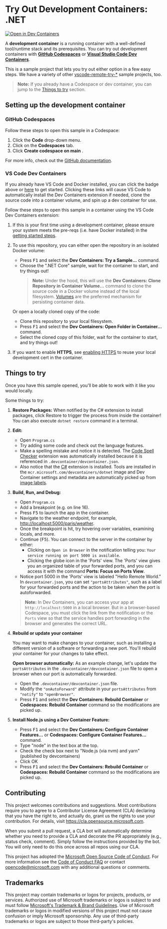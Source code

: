 # Try Out Development Containers: .NET

[![Open in Dev Containers](https://img.shields.io/static/v1?label=Dev%20Containers&message=Open&color=blue&logo=visualstudiocode)](https://vscode.dev/redirect?url=vscode://ms-vscode-remote.remote-containers/cloneInVolume?url=https://github.com/microsoft/vscode-remote-try-dotnet)

A **development container** is a running container with a well-defined
tool/runtime stack and its prerequisites. You can try out development containers
with **[GitHub Codespaces](https://github.com/features/codespaces)** or
**[Visual Studio Code Dev Containers](https://aka.ms/vscode-remote/containers)**.

This is a sample project that lets you try out either option in a few easy
steps. We have a variety of other
[vscode-remote-try-\*](https://github.com/search?q=org%3Amicrosoft+vscode-remote-try-&type=Repositories)
sample projects, too.

> **Note:** If you already have a Codespace or dev container, you can jump to
> the [Things to try](#things-to-try) section.

## Setting up the development container

### GitHub Codespaces

Follow these steps to open this sample in a Codespace:

1. Click the **Code** drop-down menu.
2. Click on the **Codespaces** tab.
3. Click **Create codespace on main** .

For more info, check out the
[GitHub documentation](https://docs.github.com/en/free-pro-team@latest/github/developing-online-with-codespaces/creating-a-codespace#creating-a-codespace).

### VS Code Dev Containers

If you already have VS Code and Docker installed, you can click the badge above
or
[here](https://vscode.dev/redirect?url=vscode://ms-vscode-remote.remote-containers/cloneInVolume?url=https://github.com/microsoft/vscode-remote-try-dotnet)
to get started. Clicking these links will cause VS Code to automatically install
the Dev Containers extension if needed, clone the source code into a container
volume, and spin up a dev container for use.

Follow these steps to open this sample in a container using the VS Code Dev
Containers extension:

1. If this is your first time using a development container, please ensure your
   system meets the pre-reqs (i.e. have Docker installed) in the
   [getting started steps](https://aka.ms/vscode-remote/containers/getting-started).

2. To use this repository, you can either open the repository in an isolated
   Docker volume:

    - Press <kbd>F1</kbd> and select the **Dev Containers: Try a Sample...**
      command.
    - Choose the ".NET Core" sample, wait for the container to start, and try
      things out!
        > **Note:** Under the hood, this will use the **Dev Containers: Clone
        > Repository in Container Volume...** command to clone the source code
        > in a Docker volume instead of the local filesystem.
        > [Volumes](https://docs.docker.com/storage/volumes/) are the preferred
        > mechanism for persisting container data.

    Or open a locally cloned copy of the code:

    - Clone this repository to your local filesystem.
    - Press <kbd>F1</kbd> and select the **Dev Containers: Open Folder in
      Container...** command.
    - Select the cloned copy of this folder, wait for the container to start,
      and try things out!

3. If you want to enable **HTTPS**, see [enabling HTTPS](#enabling-https) to
   reuse your local development cert in the container.

## Things to try

Once you have this sample opened, you'll be able to work with it like you would
locally.

Some things to try:

1. **Restore Packages:** When notified by the C# extension to install packages,
   click Restore to trigger the process from inside the container! You can also
   execute `dotnet restore` command in a terminal.

2. **Edit:**

    - Open `Program.cs`
    - Try adding some code and check out the language features.
    - Make a spelling mistake and notice it is detected. The
      [Code Spell Checker](https://marketplace.visualstudio.com/items?itemName=streetsidesoftware.code-spell-checker)
      extension was automatically installed because it is referenced in
      `.devcontainer/devcontainer.json`.
    - Also notice that the
      [C#](https://marketplace.visualstudio.com/items?itemName=ms-dotnettools.csharp)
      extension is installed. Tools are installed in the
      `mcr.microsoft.com/devcontainers/dotnet` image and Dev Container settings
      and metadata are automatically picked up from
      [image labels](https://containers.dev/implementors/reference/#labels).

3. **Build, Run, and Debug:**

    - Open `Program.cs`
    - Add a breakpoint (e.g. on line 16).
    - Press <kbd>F5</kbd> to launch the app in the container.
    - Navigate to the weather endpoint, for example,
      [http://localhost:5000/paris/weather](http://localhost:5000/paris/weather).
    - Once the breakpoint is hit, try hovering over variables, examining locals,
      and more.
    - Continue (<kbd>F5</kbd>). You can connect to the server in the container
      by either:
        - Clicking on `Open in Browser` in the notification telling you:
          `Your service running on port 5000 is available`.
        - Clicking the globe icon in the 'Ports' view. The 'Ports' view gives
          you an organized table of your forwarded ports, and you can access it
          with the command **Ports: Focus on Ports View**.
    - Notice port 5000 in the 'Ports' view is labeled "Hello Remote World." In
      `devcontainer.json`, you can set `"portsAttributes"`, such as a label for
      your forwarded ports and the action to be taken when the port is
      autoforwarded.

    > **Note:** In Dev Containers, you can access your app at
    > `http://localhost:5000` in a local browser. But in a browser-based
    > Codespace, you must click the link from the notification or the `Ports`
    > view so that the service handles port forwarding in the browser and
    > generates the correct URL.

4. **Rebuild or update your container**

    You may want to make changes to your container, such as installing a
    different version of a software or forwarding a new port. You'll rebuild
    your container for your changes to take effect.

    **Open browser automatically:** As an example change, let's update the
    `portsAttributes` in the `.devcontainer/devcontainer.json` file to open a
    browser when our port is automatically forwarded.

    - Open the `.devcontainer/devcontainer.json` file.
    - Modify the `"onAutoForward"` attribute in your `portsAttributes` from
      `"notify"` to `"openBrowser"`.
    - Press <kbd>F1</kbd> and select the **Dev Containers: Rebuild Container**
      or **Codespaces: Rebuild Container** command so the modifications are
      picked up.

5. **Install Node.js using a Dev Container Feature:**
    - Press <kbd>F1</kbd> and select the **Dev Containers: Configure Container
      Features...** or **Codespaces: Configure Container Features...** command.
    - Type "node" in the text box at the top.
    - Check the check box next to "Node.js (via nvm) and yarn" (published by
      devcontainers)
    - Click OK
    - Press <kbd>F1</kbd> and select the **Dev Containers: Rebuild Container**
      or **Codespaces: Rebuild Container** command so the modifications are
      picked up.

## Contributing

This project welcomes contributions and suggestions. Most contributions require
you to agree to a Contributor License Agreement (CLA) declaring that you have
the right to, and actually do, grant us the rights to use your contribution. For
details, visit https://cla.opensource.microsoft.com.

When you submit a pull request, a CLA bot will automatically determine whether
you need to provide a CLA and decorate the PR appropriately (e.g., status check,
comment). Simply follow the instructions provided by the bot. You will only need
to do this once across all repos using our CLA.

This project has adopted the
[Microsoft Open Source Code of Conduct](https://opensource.microsoft.com/codeofconduct/).
For more information see the
[Code of Conduct FAQ](https://opensource.microsoft.com/codeofconduct/faq/) or
contact [opencode@microsoft.com](mailto:opencode@microsoft.com) with any
additional questions or comments.

## Trademarks

This project may contain trademarks or logos for projects, products, or
services. Authorized use of Microsoft trademarks or logos is subject to and must
follow
[Microsoft's Trademark & Brand Guidelines](https://www.microsoft.com/en-us/legal/intellectualproperty/trademarks/usage/general).
Use of Microsoft trademarks or logos in modified versions of this project must
not cause confusion or imply Microsoft sponsorship. Any use of third-party
trademarks or logos are subject to those third-party's policies.
